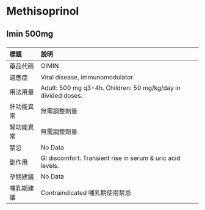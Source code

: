 # Methisoprinol

## Imin 500mg

##### 

| 標題       | 說明                                                          |
|:-----------|:--------------------------------------------------------------|
| 藥品代碼   | OIMIN                                                         |
| 適應症     | Viral disease, immunomodulator.                               |
| 用法用量   | Adult: 500 mg q3-4h. Children: 50 mg/kg/day in divided doses. |
| 肝功能異常 | 無需調整劑量                                                  |
| 腎功能異常 | 無需調整劑量                                                  |
| 禁忌       | No Data                                                       |
| 副作用     | GI discomfort. Transient rise in serum & uric acid levels.    |
| 孕期建議   | No Data                                                       |
| 哺乳期建議 | Contraindicated 哺乳期使用禁忌                                |

